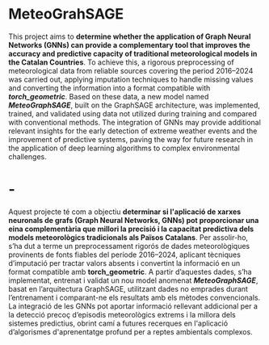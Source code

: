 # MeteoGrahSAGE
This project aims to **determine whether the application of Graph Neural Networks (GNNs) can provide a complementary tool that improves the accuracy and predictive capacity of traditional meteorological models in the Catalan Countries**. To achieve this, a rigorous preprocessing of meteorological data from reliable sources covering the period 2016–2024 was carried out, applying imputation techniques to handle missing values and converting the information into a format compatible with ***torch_geometric***. Based on these data, a new model named ***MeteoGraphSAGE***, built on the GraphSAGE architecture, was implemented, trained, and validated using data not utilized during training and compared with conventional methods. The integration of GNNs may provide additional relevant insights for the early detection of extreme weather events and the improvement of predictive systems, paving the way for future research in the application of deep learning algorithms to complex environmental challenges.
# -
Aquest projecte té com a objectiu **determinar si l'aplicació de xarxes neuronals de grafs (Graph Neural Networks, GNNs) pot proporcionar una eina complementària que millori la precisió i la capacitat predictiva dels models meteorològics tradicionals als Països Catalans**. Per assolir-ho, s’ha dut a terme un preprocessament rigorós de dades meteorològiques provinents de fonts fiables del període 2016–2024, aplicant tècniques d’imputació per tractar valors absents i convertint la informació en un format compatible amb **torch_geometric**. A partir d’aquestes dades, s’ha implementat, entrenat i validat un nou model anomenat ***MeteoGraphSAGE***, basat en l’arquitectura GraphSAGE, utilitzant dades no emprades durant l’entrenament i comparant-ne els resultats amb els mètodes convencionals. La integració de les GNNs pot aportar informació rellevant addicional per a la detecció precoç d’episodis meteorològics extrems i la millora dels sistemes predictius, obrint camí a futures recerques en l'aplicació d’algorismes d'aprenentatge profund per a reptes ambientals complexos.

